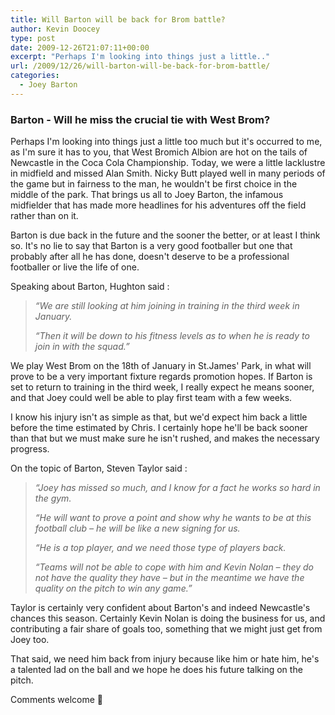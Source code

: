 ```yaml
---
title: Will Barton will be back for Brom battle?
author: Kevin Doocey
type: post
date: 2009-12-26T21:07:11+00:00
excerpt: "Perhaps I'm looking into things just a little.."
url: /2009/12/26/will-barton-will-be-back-for-brom-battle/
categories:
  - Joey Barton
---
```


### Barton - Will he miss the crucial tie with West Brom?

Perhaps I'm looking into things just a little too much but it's occurred to me, as I'm sure it has to you, that West Bromich Albion are hot on the tails of Newcastle in the Coca Cola Championship. Today, we were a little lacklustre in midfield and missed Alan Smith. Nicky Butt played well in many periods of the game but in fairness to the man, he wouldn't be first choice in the middle of the  park. That brings us all to Joey Barton, the infamous midfielder that has made more headlines for his adventures off the field rather than on it.

Barton is due back in the future and the sooner the better, or at least I think so. It's no lie to say that Barton is a very good footballer but one that probably after all he has done, doesn't deserve to be a professional footballer or live the life of one.

Speaking about Barton, Hughton said :

> _“We are still looking at him joining in training in the third week in January._
>
> _“Then it will be down to his fitness levels as to when he is ready to join in with the squad.”_

We play West Brom on the 18th of January in St.James' Park, in what will prove to be a very important fixture regards promotion hopes. If Barton is set to return to training in the third week, I really expect he means sooner, and that Joey could well be able to play first team with a few weeks.

I know his injury isn't as simple as that, but we'd expect him back a little before the time estimated by Chris. I certainly hope he'll be back sooner than that but we must make sure he isn't rushed, and makes the necessary progress.

On the topic of Barton, Steven Taylor said :

> _“Joey has missed so much, and I know for a fact he works so hard in the gym._
>
> _“He will want to prove a point and show why he wants to be at this football club – he will be like a new signing for us._
>
> _“He is a top player, and we need those type of players back._
>
> _“Teams will not be able to cope with him and Kevin Nolan – they do not have the quality they have – but in the meantime we have the quality on the pitch to win any game.”_

Taylor is certainly very confident about Barton's and indeed Newcastle's chances this season. Certainly Kevin Nolan is doing the business for us, and contributing a fair share of goals too, something that we might just get from Joey too.

That said, we need him back from injury because like him or hate him, he's a talented lad on the ball and we hope he does his future talking on the pitch.

Comments welcome 🙂
